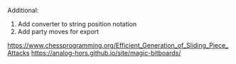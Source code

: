Additional:
1. Add converter to string position notation
2. Add party moves for export


https://www.chessprogramming.org/Efficient_Generation_of_Sliding_Piece_Attacks
https://analog-hors.github.io/site/magic-bitboards/